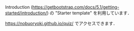 Introduction (https://getbootstrap.com/docs/5.1/getting-started/introduction/) の "Starter template" を利用しています．

https://nobuoryoki.github.io/quiz/ でアクセスできます．
